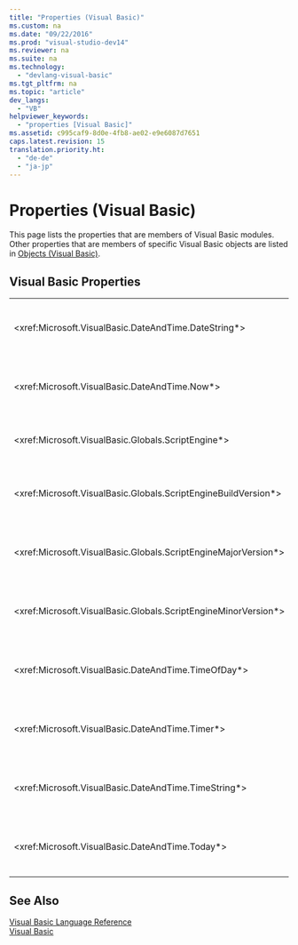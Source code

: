 ```yaml
---
title: "Properties (Visual Basic)"
ms.custom: na
ms.date: "09/22/2016"
ms.prod: "visual-studio-dev14"
ms.reviewer: na
ms.suite: na
ms.technology: 
  - "devlang-visual-basic"
ms.tgt_pltfrm: na
ms.topic: "article"
dev_langs: 
  - "VB"
helpviewer_keywords: 
  - "properties [Visual Basic]"
ms.assetid: c995caf9-8d0e-4fb8-ae02-e9e6087d7651
caps.latest.revision: 15
translation.priority.ht: 
  - "de-de"
  - "ja-jp"
---
```

# Properties (Visual Basic)
This page lists the properties that are members of Visual Basic modules. Other properties that are members of specific Visual Basic objects are listed in [Objects (Visual Basic)](../vs140/objects--visual-basic-.md).  
  
## Visual Basic Properties  
  
|||  
|-|-|  
|\<xref:Microsoft.VisualBasic.DateAndTime.DateString*>|Returns or sets a <CodeContentPlaceHolder>0\</CodeContentPlaceHolder> value representing the current date according to your system.|  
|\<xref:Microsoft.VisualBasic.DateAndTime.Now*>|Returns a <CodeContentPlaceHolder>1\</CodeContentPlaceHolder> value containing the current date and time according to your system.|  
|\<xref:Microsoft.VisualBasic.Globals.ScriptEngine*>|Returns a <CodeContentPlaceHolder>2\</CodeContentPlaceHolder> representing the runtime currently in use.|  
|\<xref:Microsoft.VisualBasic.Globals.ScriptEngineBuildVersion*>|Returns an <CodeContentPlaceHolder>3\</CodeContentPlaceHolder> containing the build version number of the runtime currently in use.|  
|\<xref:Microsoft.VisualBasic.Globals.ScriptEngineMajorVersion*>|Returns an <CodeContentPlaceHolder>4\</CodeContentPlaceHolder> containing the major version number of the runtime currently in use.|  
|\<xref:Microsoft.VisualBasic.Globals.ScriptEngineMinorVersion*>|Returns an <CodeContentPlaceHolder>5\</CodeContentPlaceHolder> containing the minor version number of the runtime currently in use.|  
|\<xref:Microsoft.VisualBasic.DateAndTime.TimeOfDay*>|Returns or sets a <CodeContentPlaceHolder>6\</CodeContentPlaceHolder> value containing the current time of day according to your system.|  
|\<xref:Microsoft.VisualBasic.DateAndTime.Timer*>|Returns a <CodeContentPlaceHolder>7\</CodeContentPlaceHolder> value representing the number of seconds elapsed since midnight.|  
|\<xref:Microsoft.VisualBasic.DateAndTime.TimeString*>|Returns or sets a <CodeContentPlaceHolder>8\</CodeContentPlaceHolder> value representing the current time of day according to your system.|  
|\<xref:Microsoft.VisualBasic.DateAndTime.Today*>|Returns or sets a <CodeContentPlaceHolder>9\</CodeContentPlaceHolder> value containing the current date according to your system.|  
  
## See Also  
 [Visual Basic Language Reference](../vs140/visual-basic-language-reference.md)   
 [Visual Basic](../vs140/visual-basic.md)
